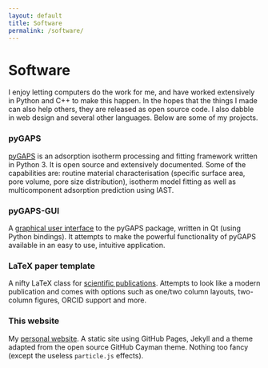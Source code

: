 ```yaml
---
layout: default
title: Software
permalink: /software/
---
```

# Software

I enjoy letting computers do the work for me, and have worked extensively in
Python and C++ to make this happen. In the hopes that the things I made can also
help others, they are released as open source code. I also dabble in web design
and several other languages. Below are some of my projects.

### pyGAPS

[pyGAPS](https://github.com/pauliacomi/pyGAPS) is an adsorption isotherm
processing and fitting framework written in Python 3. It is open source and
extensively documented. Some of the capabilities are: routine material
characterisation (specific surface area, pore volume, pore size distribution),
isotherm model fitting as well as multicomponent adsorption prediction using
IAST.

### pyGAPS-GUI

A [graphical user interface](https://github.com/pauliacomi/pyGAPS-gui) to the
pyGAPS package, written in Qt (using Python bindings). It attempts to make the
powerful functionality of pyGAPS available in an easy to use, intuitive
application.

### LaTeX paper template

A nifty LaTeX class for
[scientific publications](https://github.com/pauliacomi/scipaper-latex-class).
Attempts to look like a modern publication and comes with options such as
one/two column layouts, two-column figures, ORCID support and more.

### This website

My [personal website](https://github.com/pauliacomi/pauliacomi.github.com). A
static site using GitHub Pages, Jekyll and a theme adapted from the open source
GitHub Cayman theme. Nothing too fancy (except the useless ``particle.js``
effects).
